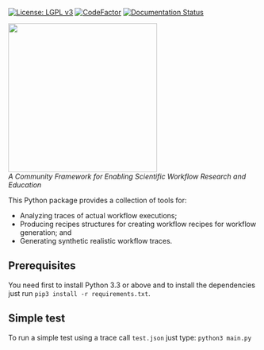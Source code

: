 [![License: LGPL v3][license-badge]](LICENSE)
[![CodeFactor][codefactor-badge]][codefactor-link]
[![Documentation Status][rtd-badge]][rtd-link]


<a href="https://workflowhub.org" target="_blank"><img src="https://workflowhub.org/assets/images/logo-horizontal.png" width="300" /></a>
<br/>_A Community Framework for Enabling Scientific Workflow Research and Education_

This Python package provides a collection of tools for:

- Analyzing traces of actual workflow executions;
- Producing recipes structures for creating workflow recipes for workflow generation; and
- Generating synthetic realistic workflow traces.

## Prerequisites

You need first to install Python 3.3 or above and to install the 
dependencies just run `pip3 install -r requirements.txt`.

## Simple test

To run a simple test using a trace call `test.json` just type: `python3 main.py`

[license-badge]:       https://img.shields.io/badge/License-LGPL%20v3-blue.svg
[codefactor-badge]:    https://www.codefactor.io/repository/github/workflowhub/workflowhub/badge
[codefactor-link]:     https://www.codefactor.io/repository/github/workflowhub/workflowhub
[rtd-badge]:           https://readthedocs.org/projects/workflowhub/badge/?version=latest
[rtd-link]:            https://workflowhub.readthedocs.io/en/latest/?badge=latest
